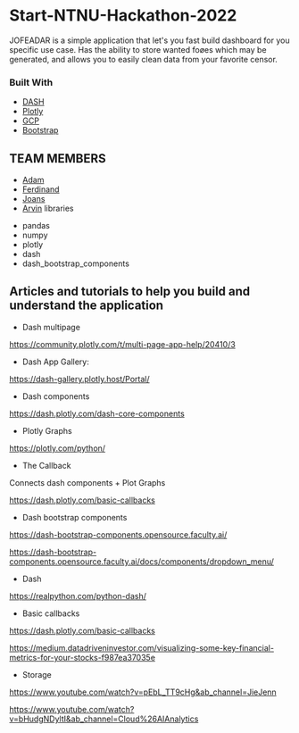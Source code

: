 # Start-NTNU-Hackathon-2022

JOFEADAR is a simple application that let's you fast build dashboard for you specific use case. Has the ability to store wanted foøes which may be generated, and allows you to easily clean data from your favorite censor.

### Built With

* [DASH](https://dash.plotly.com/)
* [Plotly](https://plotly.com/dash/)
* [GCP](https://cloud.google.com/storage)
* [Bootstrap](https://getbootstrap.com)

## TEAM MEMBERS

* [Adam]()
* [Ferdinand]()
* [Joans]()
* [Arvin]()
libraries
- pandas
- numpy
- plotly
- dash
- dash_bootstrap_components

## Articles and tutorials to help you build and understand the application 

- Dash multipage

https://community.plotly.com/t/multi-page-app-help/20410/3 


- Dash App Gallery:

https://dash-gallery.plotly.host/Portal/ 


- Dash components

https://dash.plotly.com/dash-core-components 


- Plotly Graphs

https://plotly.com/python/ 


- The Callback

Connects dash components + Plot Graphs

https://dash.plotly.com/basic-callbacks 


- Dash bootstrap components

https://dash-bootstrap-components.opensource.faculty.ai/

https://dash-bootstrap-components.opensource.faculty.ai/docs/components/dropdown_menu/ 


- Dash   

https://realpython.com/python-dash/ 


- Basic callbacks 

https://dash.plotly.com/basic-callbacks 

https://medium.datadriveninvestor.com/visualizing-some-key-financial-metrics-for-your-stocks-f987ea37035e



- Storage 

https://www.youtube.com/watch?v=pEbL_TT9cHg&ab_channel=JieJenn 

https://www.youtube.com/watch?v=bHudgNDyltI&ab_channel=Cloud%26AIAnalytics

